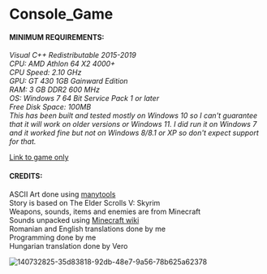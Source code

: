 
# Console_Game  
  
#### **MINIMUM REQUIREMENTS:**  
_Visual C++ Redistributable 2015-2019  
CPU: AMD Athlon 64 X2 4000+  
CPU Speed: 2.10 GHz  
GPU: GT 430 1GB Gainward Edition  
RAM: 3 GB DDR2 600 MHz  
OS: Windows 7 64 Bit Service Pack 1 or later  
Free Disk Space: 100MB  
This has been built and tested mostly on Windows 10 so I can't guarantee that it will work on older versions or Windows 11. I did run it on Windows 7 and it worked fine but not on Windows 8/8.1 or XP so don't expect support for that._   
  
[Link to game only](https://github.com/AurasV/Finished-Console-Game)  
  
#### **CREDITS:**  
ASCII Art done using [manytools](https://manytools.org/hacker-tools/convert-images-to-ascii-art/)  
Story is based on The Elder Scrolls V: Skyrim  
Weapons, sounds, items and enemies are from Minecraft  
Sounds unpacked using [Minecraft wiki](https://minecraft.fandom.com/wiki/Tutorials/Sound_directory)  
Romanian and English translations done by me  
Programming done by me  
Hungarian translation done by Vero  
  
  
![140732825-35d83818-92db-48e7-9a56-78b625a62378](https://user-images.githubusercontent.com/80701407/142838556-f5c5cc31-4950-48af-9dad-59ac6f90dd20.png)
